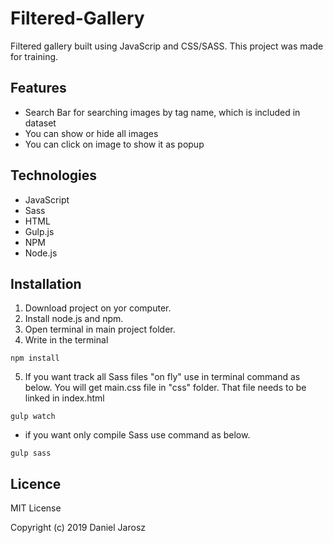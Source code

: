 # Filtered-Gallery
Filtered gallery built using JavaScrip and CSS/SASS. This project was made for training.

## Features

* Search Bar for searching images by tag name, which is included in dataset
* You can show or hide all images
* You can click on image to show it as popup

## Technologies

* JavaScript
* Sass
* HTML
* Gulp.js
* NPM
* Node.js

## Installation

1. Download project on yor computer.
2. Install node.js and npm.
3. Open terminal in main project folder.
4. Write in the terminal
```
npm install
```
5. If you want track all Sass files "on fly" use in terminal command as below. You will get main.css file in "css" folder. That file needs to be linked in index.html
```
gulp watch
```
* if you want only compile Sass use command as below.
```
gulp sass
```

## Licence

MIT License

Copyright (c) 2019 Daniel Jarosz
